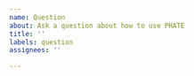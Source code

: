 ```yaml
---
name: Question
about: Ask a question about how to use PHATE
title: ''
labels: question
assignees: ''

---
```



